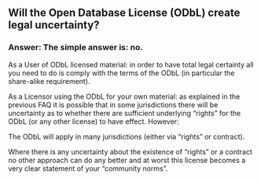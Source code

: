 ## Will the Open Database License (ODbL) create legal uncertainty? 

### Answer: The simple answer is: no.

As a User of ODbL licensed material: in order to have total legal certainty all you need to do is comply with the terms of the ODbL (in particular the share-alike requirement).

As a Licensor using the ODbL for your own material: as explained in the previous FAQ it is possible that in some jurisdictions there will be uncertainty as to whether there are sufficient underlying “rights” for the ODbL (or any other license) to have effect. However:

The ODbL will apply in many jurisdictions (either via “rights” or contract).

Where there is any uncertainty about the existence of “rights” or a contract no other approach can do any better and at worst this license becomes a very clear statement of your “community norms”.
